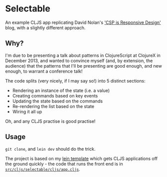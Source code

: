 # Selectable

An example CLJS app replicating David Nolan's
['CSP is Responsive Design'][1] blog, with a slightly different
approach.

[1]: http://swannodette.github.io/2013/07/31/extracting-processes/

## Why?

I'm due to be presenting a talk about patterns in ClojureScript at
ClojureX in December 2013, and wanted to convince myself (and, by
extension, the audience) that the patterns that I'll be presenting are
good enough, and new enough, to warrant a conference talk!

The code splits (very nicely, if I may say so!) into 5 distinct
sections:

* Rendering an instance of the state (i.e. a value)
* Creating commands based on key events
* Updating the state based on the commands
* Re-rendering the list based on the state
* Wiring it all up

Oh, and any CLJS practise is good practise!

## Usage

`git clone`, and `lein dev` should do the trick.

The project is based on my [lein template][1] which gets CLJS
applications off the ground quickly - the code that runs the front end
is in [`src/cljs/selectable/cljs/app.cljs`][2].

[1]: https://github.com/james-henderson/cljs-spa-template
[2]: https://github.com/james-henderson/selectable/blob/master/src/cljs/selectable/cljs/app.cljs
